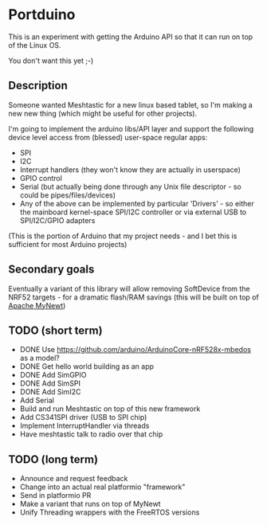 # Portduino

This is an experiment with getting the Arduino API so that it can run on top of the Linux OS.

You don't want this yet ;-)

## Description

Someone wanted Meshtastic for a new linux based tablet, so I'm making a new new thing (which might be useful for other projects).

I'm going to implement the arduino libs/API layer and support the following device level access from (blessed) user-space regular apps:

- SPI
- I2C
- Interrupt handlers (they won't know they are actually in userspace)
- GPIO control
- Serial (but actually being done through any Unix file descriptor - so could be pipes/files/devices)
- Any of the above can be implemented by particular 'Drivers' - so either the mainboard kernel-space SPI/I2C controller or via external USB to SPI/I2C/GPIO adapters

(This is the portion of Arduino that my project needs - and I bet this is sufficient for most Arduino projects)

## Secondary goals

Eventually a variant of this library will allow removing SoftDevice from the NRF52 targets - for a dramatic flash/RAM savings (this will be built on top of [Apache MyNewt](https://mynewt.apache.org/))

## TODO (short term)

- DONE Use https://github.com/arduino/ArduinoCore-nRF528x-mbedos as a model?
- DONE Get hello world building as an app
- DONE Add SimGPIO
- DONE Add SimSPI
- DONE Add SimI2C
- Add Serial
- Build and run Meshtastic on top of this new framework
- Add CS341SPI driver (USB to SPI chip)
- Implement InterruptHandler via threads
- Have meshtastic talk to radio over that chip

## TODO (long term)

- Announce and request feedback
- Change into an actual real platformio "framework"
- Send in platformio PR
- Make a variant that runs on top of MyNewt
- Unify Threading wrappers with the FreeRTOS versions
